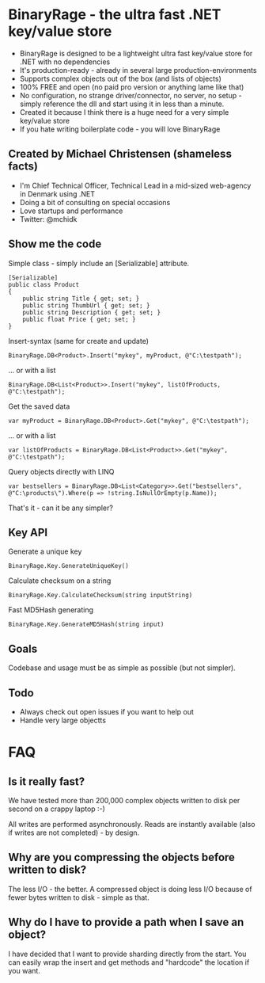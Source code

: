 # BinaryRage - the ultra fast .NET key/value store
+ BinaryRage is designed to be a lightweight ultra fast key/value store for .NET with no dependencies
+ It's production-ready - already in several large production-environments
+ Supports complex objects out of the box (and lists of objects)
+ 100% FREE and open (no paid pro version or anything lame like that)
+ No configuration, no strange driver/connector, no server, no setup - simply reference the dll and start using it in less than a minute.
+ Created it because I think there is a huge need for a very simple key/value store
+ If you hate writing boilerplate code - you will love BinaryRage

## Created by Michael Christensen (shameless facts)
+ I'm Chief Technical Officer, Technical Lead in a mid-sized web-agency in Denmark using .NET
+ Doing a bit of consulting on special occasions
+ Love startups and performance
+ Twitter: @mchidk

## Show me the code
Simple class - simply include an [Serializable] attribute.

	[Serializable]
	public class Product
	{
		public string Title { get; set; }
		public string ThumbUrl { get; set; }
		public string Description { get; set; }
		public float Price { get; set; }
	}

Insert-syntax (same for create and update)

	BinaryRage.DB<Product>.Insert("mykey", myProduct, @"C:\testpath");

... or with a list

	BinaryRage.DB<List<Product>>.Insert("mykey", listOfProducts, @"C:\testpath");

Get the saved data

	var myProduct = BinaryRage.DB<Product>.Get("mykey", @"C:\testpath");
	
... or with a list

	var listOfProducts = BinaryRage.DB<List<Product>>.Get("mykey", @"C:\testpath");

Query objects directly with LINQ

	var bestsellers = BinaryRage.DB<List<Category>>.Get("bestsellers", @"C:\products\").Where(p => !string.IsNullOrEmpty(p.Name));

That's it - can it be any simpler?

## Key API

Generate a unique key

	BinaryRage.Key.GenerateUniqueKey()

Calculate checksum on a string

	BinaryRage.Key.CalculateChecksum(string inputString)

Fast MD5Hash generating

	BinaryRage.Key.GenerateMD5Hash(string input)

## Goals
Codebase and usage must be as simple as possible (but not simpler).

## Todo
- Always check out open issues if you want to help out
- Handle very large objectts

# FAQ
## Is it really fast?
We have tested more than 200,000 complex objects written to disk per second on a crappy laptop :-)

All writes are performed asynchronously. Reads are instantly available (also if writes are not completed) - by design.

## Why are you compressing the objects before written to disk?
The less I/O - the better. A compressed object is doing less I/O because of fewer bytes written to disk - simple as that.

## Why do I have to provide a path when I save an object?
I have decided that I want to provide sharding directly from the start. You can easily wrap the insert and get methods and "hardcode" the location if you want.
